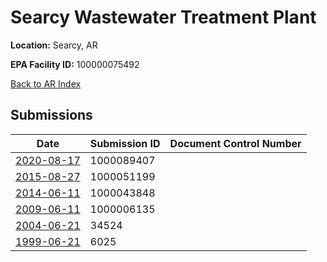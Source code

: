 # Searcy Wastewater Treatment Plant

**Location:** Searcy, AR

**EPA Facility ID:** 100000075492

[Back to AR Index](../../index.md)

## Submissions

| Date | Submission ID | Document Control Number |
|------|--------------|-------------------------|
| [2020-08-17](submissions/1000089407.md) | 1000089407 |  |
| [2015-08-27](submissions/1000051199.md) | 1000051199 |  |
| [2014-06-11](submissions/1000043848.md) | 1000043848 |  |
| [2009-06-11](submissions/1000006135.md) | 1000006135 |  |
| [2004-06-21](submissions/34524.md) | 34524 |  |
| [1999-06-21](submissions/6025.md) | 6025 |  |

